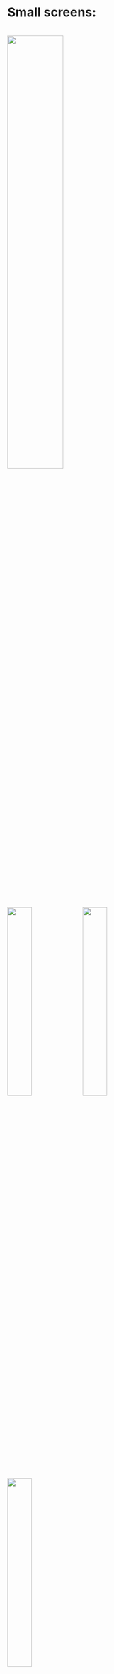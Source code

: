 <h1>Small screens:</h1><br>
<img src="https://github.com/user-attachments/assets/05faeb15-94cb-40d4-a38a-3e988d2ab24a" width="50%" />
<p>
  <img src="https://github.com/user-attachments/assets/2d8cb504-d791-41f7-9c45-5e05858232f3" width="33%" />
  <img src="https://github.com/user-attachments/assets/820a1099-44f8-436d-b8ea-8098013c8415" width="33%" />
  <img src="https://github.com/user-attachments/assets/fbc2c8de-01a6-4924-9156-522ed832b7b5 "width="33%" />
</p>

<img src="https://github.com/user-attachments/assets/a3c7815a-3208-4fa7-a4e9-526df408b590" width="50%" />
<img src="https://github.com/user-attachments/assets/c5e44eab-2617-4ad9-96e4-c26a10e1f1c8" width="75%"/>

<h1>Large screens:</h1><br>
<img src="https://github.com/user-attachments/assets/fc8e8f1d-c1e8-483f-96a1-98d1861ae25f" width="75%" />
<img src="https://github.com/user-attachments/assets/fe5347a6-7810-46c9-a4fa-1c1355f7501b" width="75%" />
